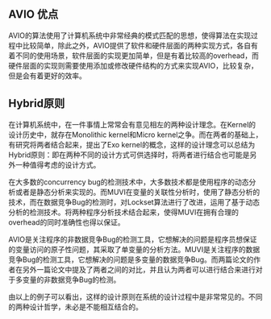 ## AVIO 优点

AVIO的算法使用了计算机系统中非常经典的模式匹配的思想，使得算法在实现过程中比较简单，除此之外，AVIO提供了软件和硬件层面的两种实现方式，各自有着不同的使用场景，软件层面的实现更加简单，但是有着比较高的overhead，而硬件层面的实现则需要使用添加或修改硬件结构的方式来实现AVIO，比较复杂，但是会有着更好的效率。

## Hybrid原则

在计算机系统中，在一件事情上常常会有意见相左的两种设计理念。在Kernel的设计历史中，就存在Monolithic kernel和Micro kernel之争。而在两者的基础上，有研究将两者结合起来，提出了Exo kernel的概念，这样的设计理念可以总结为Hybrid原则：即在两种不同的设计方式可供选择时，将两者进行结合也可能是另外一种值得考虑的设计方式。

在大多数的concurrency bug的检测技术中，大多数技术都是使用程序的动态分析或者是静态分析来实现的。而MUVI在变量的关联性分析时，使用了静态分析的技术，而在数据竞争Bug的检测时，对Lockset算法进行了改进，运用了基于动态分析的检测技术。将两种程序分析技术结合起来，使得MUVI在拥有合理的overhead的同时准确性也得以保证。

AVIO是关注程序的非数据竞争Bug的检测工具，它想解决的问题是程序员想保证的变量访问的原子性问题，其采取了单变量的分析方法。MUVI是关注程序的数据竞争Bug的检测工具，它想解决的问题是多变量的数据竞争Bug。而两篇论文的作者在另外一篇论文中提及了两者之间的对比，并且认为两者可以进行结合来进行对于多变量的非数据竞争Bug的检测。

由以上的例子可以看出，这样的设计原则在系统的设计过程中是非常常见的。不同的两种设计哲学，未必是不能相互结合的。